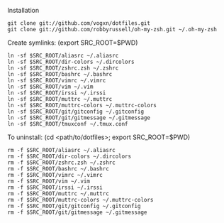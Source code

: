 Installation

    git clone git://github.com/vogxn/dotfiles.git
    git clone git://github.com/robbyrussell/oh-my-zsh.git ~/.oh-my-zsh

Create symlinks: (export SRC_ROOT=$PWD)

    ln -sf $SRC_ROOT/aliasrc ~/.aliasrc
    ln -sf $SRC_ROOT/dir-colors ~/.dircolors
    ln -sf $SRC_ROOT/zshrc.zsh ~/.zshrc
    ln -sf $SRC_ROOT/bashrc ~/.bashrc
    ln -sf $SRC_ROOT/vimrc ~/.vimrc
    ln -sf $SRC_ROOT/vim ~/.vim
    ln -sf $SRC_ROOT/irssi ~/.irssi
    ln -sf $SRC_ROOT/muttrc ~/.muttrc
    ln -sf $SRC_ROOT/muttrc-colors ~/.muttrc-colors
    ln -sf $SRC_ROOT/git/gitconfig ~/.gitconfig
    ln -sf $SRC_ROOT/git/gitmessage ~/.gitmessage
    ln -sf $SRC_ROOT/tmuxconf ~/.tmux.conf

To uninstall: (cd <path/to/dotfiles>; export SRC_ROOT=$PWD)

    rm -f $SRC_ROOT/aliasrc ~/.aliasrc
    rm -f $SRC_ROOT/dir-colors ~/.dircolors
    rm -f $SRC_ROOT/zshrc.zsh ~/.zshrc
    rm -f $SRC_ROOT/bashrc ~/.bashrc
    rm -f $SRC_ROOT/vimrc ~/.vimrc
    rm -f $SRC_ROOT/vim ~/.vim
    rm -f $SRC_ROOT/irssi ~/.irssi
    rm -f $SRC_ROOT/muttrc ~/.muttrc
    rm -f $SRC_ROOT/muttrc-colors ~/.muttrc-colors
    rm -f $SRC_ROOT/git/gitconfig ~/.gitconfig
    rm -f $SRC_ROOT/git/gitmessage ~/.gitmessage

